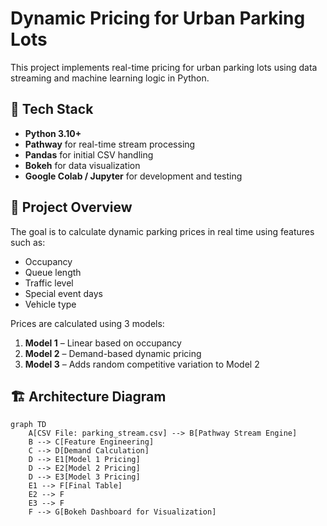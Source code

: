 #  Dynamic Pricing for Urban Parking Lots

This project implements real-time pricing for urban parking lots using data streaming and machine learning logic in Python.

## 🔧 Tech Stack

- **Python 3.10+**
- **Pathway** for real-time stream processing
- **Pandas** for initial CSV handling
- **Bokeh** for data visualization
- **Google Colab / Jupyter** for development and testing

## 🧠 Project Overview

The goal is to calculate dynamic parking prices in real time using features such as:
- Occupancy
- Queue length
- Traffic level
- Special event days
- Vehicle type

Prices are calculated using 3 models:
1. **Model 1** – Linear based on occupancy
2. **Model 2** – Demand-based dynamic pricing
3. **Model 3** – Adds random competitive variation to Model 2

## 🏗️ Architecture Diagram

```mermaid
graph TD
    A[CSV File: parking_stream.csv] --> B[Pathway Stream Engine]
    B --> C[Feature Engineering]
    C --> D[Demand Calculation]
    D --> E1[Model 1 Pricing]
    D --> E2[Model 2 Pricing]
    D --> E3[Model 3 Pricing]
    E1 --> F[Final Table]
    E2 --> F
    E3 --> F
    F --> G[Bokeh Dashboard for Visualization]
